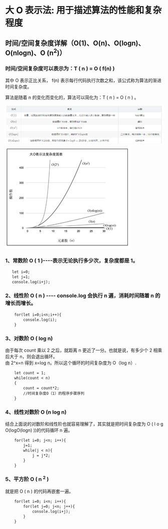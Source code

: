 # 大 O 表示法: 用于描述算法的性能和复杂程度

## 时间/空间复杂度详解（O(1)、O(n)、O(logn)、O(nlogn)、O (n<sup>2</sup>)）

### 时间/空间复杂度可以表示为：T ( n ) = O ( f(n) )

其中 O 表示正比关系， f(n) 表示每行代码执行次数之和，该公式称为算法的渐进时间复杂度。

算法是随着 n 的变化而变化的，算法可以简化为：T ( n ) = O ( n ) 。

![算法说明](./img/algorithm.png)
![复杂度说明](./img/algorithm_a.png)

### 1、常数阶 O ( 1 )----表示无论执行多少次，复杂度都是 1。

```看上去消耗时间是3，简化后就是O(1)。
   let i=0;
   let j=1;
   console.log(i+j);
```

### 2、线性阶 O ( n ) ---- console.log 会执行 n 遍，消耗时间随着 n 的增长而增长。

```code
    for(let i=0;i<n;i++){
        console.log(i);
    }
```

### 3、对数阶 O ( log n)

由于每次 count 乘以 2 之后，就距离 n 更近了一分。也就是说，有多少个 2 相乘后大于 n，则会退出循环。  
由 2^x=n 得到 x=log n。所以这个循环的时间复杂度为 O（log n）.

```code
    let count = 1;
    while(count < n)
    {
        count = count*2;
        //时间复杂度O（1）的程序步骤序列
    }
```

### 4、线性对数阶 O (n log n)

结合上面说的对数阶和线性阶也就容易理解了，其实就是把时间复杂度为 O ( l o g O(logO(logn) ))的代码循环 n 遍。

```
    for(let i=0; j<n; i++){
		j=1;
		while(j < n){
   			j = j*2;
   		}
	}
```

### 5、平方阶 O ( n <sup>2</sup> )

就是把 O ( n ) 的代码再嵌套一遍。

```
    for(let i=0; i<n; i++){
		for(let j=0; j<n; j++){
			console.log(i+j);
		}
	}
```
